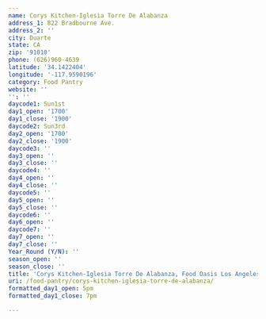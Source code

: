 ```yaml
---
name: Corys Kitchen-Iglesia Torre De Alabanza
address_1: 822 Bradbourne Ave.
address_2: ''
city: Duarte
state: CA
zip: '91010'
phone: (626)960-4639
latitude: '34.1422404'
longitude: '-117.9590196'
category: Food Pantry
website: ''
'': ''
daycode1: Sun1st
day1_open: '1700'
day1_close: '1900'
daycode2: Sun3rd
day2_open: '1700'
day2_close: '1900'
daycode3: ''
day3_open: ''
day3_close: ''
daycode4: ''
day4_open: ''
day4_close: ''
daycode5: ''
day5_open: ''
day5_close: ''
daycode6: ''
day6_open: ''
daycode7: ''
day7_open: ''
day7_close: ''
Year_Round (Y/N): ''
season_open: ''
season_close: ''
title: 'Corys Kitchen-Iglesia Torre De Alabanza, Food Oasis Los Angeles'
uri: /food-pantry/corys-kitchen-iglesia-torre-de-alabanza/
formatted_day1_open: 5pm
formatted_day1_close: 7pm

---
```

